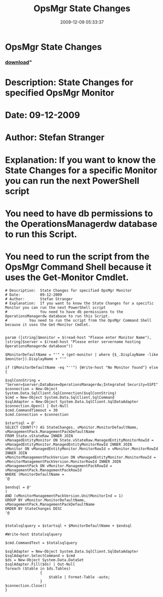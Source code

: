 ﻿---
pid:            1518
parent:         0
children:       
poster:         Stefan Stranger
title:          OpsMgr State Changes
date:           2009-12-09 05:33:37
format:         posh
---

# OpsMgr State Changes

### [download](1518.ps1)"

# Description:  State Changes for specified OpsMgr Monitor
# Date:         09-12-2009
# Author:       Stefan Stranger 
# Explanation:  If you want to know the State Changes for a specific Monitor you can run the next PowerShell script
#               You need to have db permissions to the OperationsManagerdw database to run this Script.
#	       You need to run the script from the OpsMgr Command Shell because it uses the Get-Monitor Cmdlet.

```posh
# Description:  State Changes for specified OpsMgr Monitor
# Date:         09-12-2009
# Author:       Stefan Stranger 
# Explanation:  If you want to know the State Changes for a specific Monitor you can run the next PowerShell script
#               You need to have db permissions to the OperationsManagerdw database to run this Script.
#	       You need to run the script from the OpsMgr Command Shell because it uses the Get-Monitor Cmdlet.


param ([string]$monitor = $(read-host "Please enter Monitor Name"), [string]$server = $(read-host "Please enter servername hosting OperationsManagerdw database"))

$MonitorDefaultName = "'" + (get-monitor | where {$_.DisplayName -like $monitor}).DisplayName + "'"

if ($MonitorDefaultName -eq "''") {Write-host "No Monitor found"} else 
{

$sqlConnString = "Server=$server;DataBase=OperationsManagerdw;Integrated Security=SSPI"
$connection = New-Object System.Data.SqlClient.SqlConnection($sqlConnString)
$cmd = New-Object System.Data.SqlClient.SqlCommand
$sqlAdapter = New-Object System.Data.SqlClient.SqlDataAdapter
$connection.Open() | Out-Null 
$cmd.CommandTimeout = 30 
$cmd.Connection = $connection 

$startsql = @'
SELECT COUNT(*) AS StateChanges, vMonitor.MonitorDefaultName, vManagementPack.ManagementPackDefaultName
FROM State.vStateRaw INNER JOIN
vManagedEntityMonitor ON State.vStateRaw.ManagedEntityMonitorRowId = vManagedEntityMonitor.ManagedEntityMonitorRowId INNER JOIN
vMonitor ON vManagedEntityMonitor.MonitorRowId = vMonitor.MonitorRowId INNER JOIN
vMonitorManagementPackVersion ON vManagedEntityMonitor.MonitorRowId = vMonitorManagementPackVersion.MonitorRowId INNER JOIN
vManagementPack ON vMonitor.ManagementPackRowId = vManagementPack.ManagementPackRowId 
WHERE (MonitorDefaultName = 
'@

$endsql = @'
) 
AND (vMonitorManagementPackVersion.UnitMonitorInd = 1) 
GROUP BY vMonitor.MonitorDefaultName, vManagementPack.ManagementPackDefaultName 
ORDER BY StateChanges DESC
'@


$totalsqlquery = $startsql + $MonitorDefaultName + $endsql

#Write-host $totalsqlquery

$cmd.CommandText = $totalsqlquery

$sqlAdapter = New-Object System.Data.SqlClient.SqlDataAdapter
$sqlAdapter.SelectCommand = $cmd
$ds = New-Object System.Data.DataSet
$sqlAdapter.Fill($ds) | Out-Null
foreach ($table in $ds.Tables)  
                {  
                    $table | Format-Table -auto;  
                }
$connection.Close()
}
```
